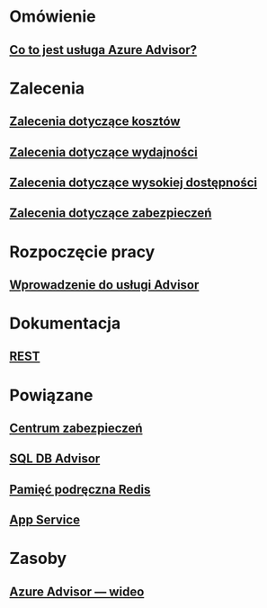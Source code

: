 # Omówienie
## [Co to jest usługa Azure Advisor?](advisor-overview.md)

# Zalecenia
## [Zalecenia dotyczące kosztów](advisor-cost-recommendations.md)
## [Zalecenia dotyczące wydajności](advisor-performance-recommendations.md)
## [Zalecenia dotyczące wysokiej dostępności](advisor-high-availability-recommendations.md)
## [Zalecenia dotyczące zabezpieczeń](advisor-security-recommendations.md)

# Rozpoczęcie pracy
## [Wprowadzenie do usługi Advisor](advisor-get-started.md)

# Dokumentacja
## [REST](https://docs.microsoft.com/rest/api/advisor)

# Powiązane
## [Centrum zabezpieczeń](https://azure.microsoft.com/services/security-center/)
## [SQL DB Advisor](https://azure.microsoft.com/documentation/articles/sql-database-advisor/)
## [Pamięć podręczna Redis](https://azure.microsoft.com/documentation/articles/cache-configure/#redis-cache-advisor)
## [App Service](https://azure.microsoft.com/documentation/articles/app-service-best-practices/)

# Zasoby
## [Azure Advisor — wideo](https://azure.microsoft.com/en-us/resources/videos/index/?services=advisor)
